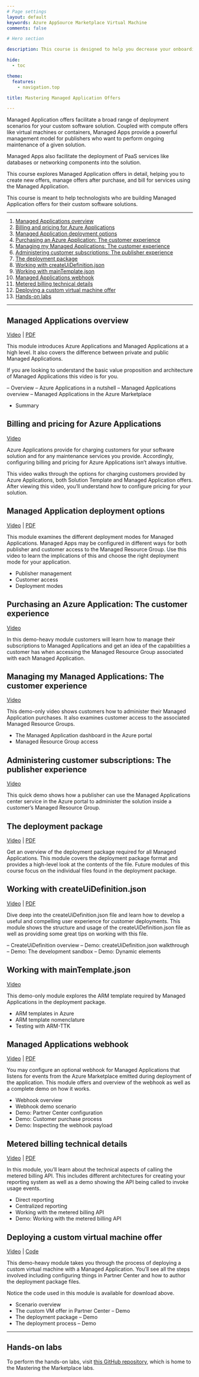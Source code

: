 ```yaml
---
# Page settings
layout: default
keywords: Azure AppSource Marketplace Virtual Machine
comments: false

# Hero section

description: This course is designed to help you decrease your onboarding when building an Azure Managed Application offers.

hide:
  - toc

theme:
  features:
    - navigation.top

title: Mastering Managed Application Offers

---
```


Managed Application offers facilitate a broad range of deployment scenarios for your custom software solution. Coupled with compute offers like virtual machines or containers, Managed Apps provide a powerful management model for publishers who want to perform ongoing maintenance of a given solution.

Managed Apps also facilitate the deployment of PaaS services like databases or networking components into the solution.

This course explores Managed Application offers in detail, helping you to create new offers, manage offers after purchase, and bill for services using the Managed Application.

This course is meant to help technologists who are building Managed Application offers for their custom software solutions.

---

<!-- no toc -->
1. [Managed Applications overview](#managed-applications-overview)
1. [Billing and pricing for Azure Applications](#billing-and-pricing-for-azure-applications)
1. [Managed Application deployment options](#managed-application-deployment-options)
1. [Purchasing an Azure Application: The customer experience](#purchasing-an-azure-application-the-customer-experience)
1. [Managing my Managed Applications: The customer experience](#managing-my-managed-applications-the-customer-experience)
1. [Administering customer subscriptions: The publisher experience](#administering-customer-subscriptions-the-publisher-experience)
1. [The deployment package](#the-deployment-package)
1. [Working with createUiDefinition.json](#working-with-createuidefinitionjson)
1. [Working with mainTemplate.json](#working-with-maintemplatejson)
1. [Managed Applications webhook](#managed-applications-webhook)
1. [Metered billing technical details](#metered-billing-technical-details)
1. [Deploying a custom virtual machine offer](#deploying-a-custom-virtual-machine-offer)
1. [Hands-on labs](#hands-on-labs)

---

## Managed Applications overview

<a href="https://partner.microsoft.com/en-us/training/assets/detail/managed-applications-overview-mp4" target="_blank">Video</a> | <a href="./pdfs/02.0-ma-overview.pdf" target="_blank">PDF</a>

This module introduces Azure Applications and Managed Applications at a high level. It also covers the difference between private and public Managed Applications. 

If you are looking to understand the basic value proposition and architecture of Managed Applications this video is for you.

– Overview
– Azure Applications in a nutshell
– Managed Applications overview
– Managed Applications in the Azure Marketplace
- Summary

## Billing and pricing for Azure Applications

<a href="https://partner.microsoft.com/en-us/training/assets/detail/billing-and-pricing-for-azure-applications-mp4" target="_blank">Video</a>

Azure Applications provide for charging customers for your software solution and for any maintenance services you provide. Accordingly, configuring billing and pricing for Azure Applications isn’t always intuitive.

This video walks through the options for charging customers provided by Azure Applications, both Solution Template and Managed Application offers. After viewing this video, you’ll understand how to configure pricing for your solution.

## Managed Application deployment options

<a href="https://partner.microsoft.com/en-us/training/assets/detail/managed-application-deployment-options-mp4" target="_blank">Video</a> | <a href="./pdfs/03.0-ma-deployment-options.pdf" target="_blank">PDF</a>

This module examines the different deployment modes for Managed Applications. Managed Apps may be configured in different ways for both publisher and customer access to the Managed Resource Group. Use this video to learn the implications of this and choose the right deployment mode for your application.

- Publisher management
- Customer access
- Deployment modes

## Purchasing an Azure Application: The customer experience

<a href="https://partner.microsoft.com/en-us/training/assets/detail/purchasing-an-azure-application-the-customer-experience-mp4" target="_blank">Video</a>

In this demo-heavy module customers will learn how to manage their subscriptions to Managed Applications and get an idea of the capabilities a customer has when accessing the Managed Resource Group associated with each Managed Application.

## Managing my Managed Applications: The customer experience

<a href="https://partner.microsoft.com/en-us/training/assets/detail/managing-my-azure-applications-the-customer-experience-mp4" target="_blank">Video</a>

This demo-only video shows customers how to administer their Managed Application purchases. It also examines customer access to the associated Managed Resource Groups.

- The Managed Application dashboard in the Azure portal
- Managed Resource Group access

## Administering customer subscriptions: The publisher experience 

<a href="https://partner.microsoft.com/en-us/training/assets/detail/administering-customer-subscriptions-the-publisher-experience-mp4" target="_blank">Video</a>

This quick demo shows how a publisher can use the Managed Applications center service in the Azure portal to administer the solution inside a customer’s Managed Resource Group.

## The deployment package

<a href="https://partner.microsoft.com/en-us/training/assets/detail/the-deployment-package-mp4" target="_blank">Video</a> | <a href="./pdfs/07.0-ma-deployment-package.pdf" target="_blank">PDF</a>

Get an overview of the deployment package required for all Managed Applications. This module covers the deployment package format and provides a high-level look at the contents of the file. Future modules of this course focus on the individual files found in the deployment package.

## Working with createUiDefinition.json

<a href="https://partner.microsoft.com/en-us/training/assets/detail/working-with-createuidefinition-json-mp4" target="_blank">Video</a> | <a href="./pdfs/08.0-ma-createuidefinition.pdf" target="_blank">PDF</a>

Dive deep into the createUiDefinition.json file and learn how to develop a useful and compelling user experience for customer deployments. This module shows the structure and usage of the createUiDefinition.json file as well as providing some great tips on working with this file.

– CreateUiDefinition overview
– Demo: createUiDefinition.json walkthrough
– Demo: The development sandbox
– Demo: Dynamic elements

## Working with mainTemplate.json

<a href="https://partner.microsoft.com/en-us/training/assets/detail/working-with-maintemplate-json-mp4" target="_blank">Video</a>

This demo-only module explores the ARM template required by Managed Applications in the deployment package. 

- ARM templates in Azure
- ARM template nomenclature
- Testing with ARM-TTK

## Managed Applications webhook

<a href="https://partner.microsoft.com/en-us/training/assets/detail/the-managed-applications-webhook-mp4" target="_blank">Video</a> | <a href="./pdfs/11.0-ma-webhook.pdf" target="_blank">PDF</a>

You may configure an optional webhook for Managed Applications that listens for events from the Azure Marketplace emitted during deployment of the application. This module offers and overview of the webhook as well as a complete demo on how it works.

- Webhook overview
- Webhook demo scenario
- Demo: Partner Center configuration
- Demo: Customer purchase process
- Demo: Inspecting the webhook payload

## Metered billing technical details

<a href="https://partner.microsoft.com/en-us/training/assets/detail/metered-billing-technical-details-mp4" target="_blank">Video</a> | <a href="./pdfs/12.2-ma-metered-billing-technical.pdf" target="_blank">PDF</a>

In this module, you’ll learn about the technical aspects of calling the metered billing API. This includes different architectures for creating your reporting system as well as a demo showing the API being called to invoke usage events.

- Direct reporting
- Centralized reporting
- Working with the metered billing API
- Demo: Working with the metered billing API

## Deploying a custom virtual machine offer

<a href="https://partner.microsoft.com/en-us/training/assets/detail/deploying-a-custom-virtual-machine-offer-mp4" target="_blank">Video</a> | <a href="./code/14.0-ma-deploy-custom-vm.zip">Code</a>

This demo-heavy module takes you through the process of deploying a custom virtual machine with a Managed Application. You’ll see all the steps involved including configuring things in Partner Center and how to author the deployment package files. 

Notice the code used in this module is available for download above.

- Scenario overview
- The custom VM offer in Partner Center – Demo
- The deployment package – Demo
- The deployment process – Demo

---

## Hands-on labs

To perform the hands-on labs, visit [this GitHub repository](https://github.com/Azure/mtm-labs), which is home to the Mastering the Marketplace labs.